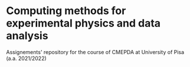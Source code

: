 # Computing methods for experimental physics and data analysis
Assignements' repository for the course of CMEPDA at University of Pisa (a.a. 2021/2022)
